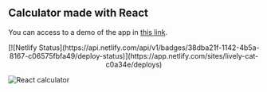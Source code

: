 ## Calculator made with React

You can access to a demo of the app in <a href="https://lively-cat-c0a34e.netlify.app" target="_blank">this link</a>.

<p align="center">
[![Netlify Status](https://api.netlify.com/api/v1/badges/38dba21f-1142-4b5a-8167-c06575fbfa49/deploy-status)](https://app.netlify.com/sites/lively-cat-c0a34e/deploys)
</p>
  
![React calculator](https://github.com/zFranco1/React-calculator-app/blob/main/src/react%20calculator.png)
